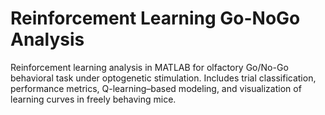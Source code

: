 # Reinforcement Learning Go-NoGo Analysis
Reinforcement learning analysis in MATLAB for olfactory Go/No-Go behavioral task under optogenetic stimulation. Includes trial classification, performance metrics, Q-learning–based modeling, and visualization of learning curves in freely behaving mice.
